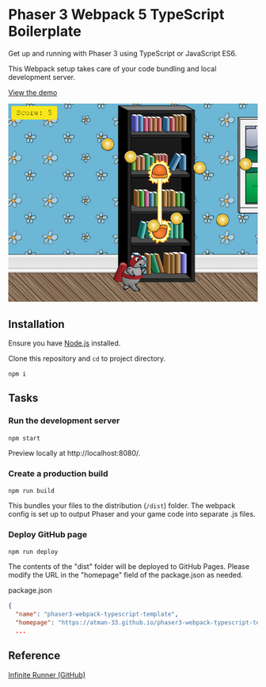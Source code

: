 # Phaser 3 Webpack 5 TypeScript Boilerplate

Get up and running with Phaser 3 using TypeScript or JavaScript ES6.

This Webpack setup takes care of your code bundling and local development server.

[View the demo](https://atman-33.github.io/phaser3-webpack-typescript-template/)

![Game screen](img/game.png)

## Installation

Ensure you have [Node.js](https://nodejs.org) installed.

Clone this repository and `cd` to project directory.

```
npm i
```

## Tasks

### Run the development server

```
npm start
```

Preview locally at http://localhost:8080/.

### Create a production build

```
npm run build
```

This bundles your files to the distribution (`/dist`) folder. The webpack config is set up to output Phaser and your game code into separate .js files.  

### Deploy GitHub page

```
npm run deploy
```

The contents of the "dist" folder will be deployed to GitHub Pages.
Please modify the URL in the "homepage" field of the package.json as needed.

package.json
```json
{
  "name": "phaser3-webpack-typescript-template",
  "homepage": "https://atman-33.github.io/phaser3-webpack-typescript-template",
  ...
```


## Reference

[Infinite Runner (GitHub)](https://github.com/ourcade/infinite-runner-template-phaser3/blob/master/readme.md)
